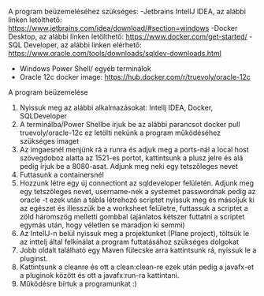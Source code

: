 A program beüzemeléséhez szükséges:
-Jetbrains IntellJ IDEA, az alábbi linken letölthető: https://www.jetbrains.com/idea/download/#section=windows
-Docker Desktop, az alábbi linken letölthető: https://www.docker.com/get-started/
-SQL Developer, az alábbi linken elérhető: https://www.oracle.com/tools/downloads/sqldev-downloads.html
- Windows Power Shell/ egyéb terminálok
- Oracle 12c docker image: https://hub.docker.com/r/truevoly/oracle-12c

A program beüzemelése
1. Nyissuk meg az alábbi alkalmazásokat: Intellj IDEA, Docker, SQLDeveloper
2. A terminálba/Power Shellbe írjuk be az alábbi parancsot
docker pull truevoly/oracle-12c
ez letölti nekünk a program működéséhez szükséges imaget
3. Az imgaesnél menjünk rá a runra és adjuk meg a ports-nál a local host szövegdoboz alatta az 1521-es portot,
kattintsunk a plusz jelre és alá pedig írjuk be a 8080-asat. Adjunk meg neki egy tetszőleges nevet
4. Futtasunk a containersnél
5. Hozzunk létre egy új connectiont az sqldeveloper felületén. Adjunk meg egy tetszőleges nevet, username-nek a systemet
passwordnak pedig az oracle -t ezek után a tábla létrehozó scriptet nyissuk meg és másoljuk ki az egészet és illesszük be a worksheet felületre,
futtassuk a scriptet a zöld háromszög melletti gombbal (ajánlatos kétszer futtatni a scriptet egymás után, hogy véletlen se maradjon ki semmi)
6. Az IntellJ-n belül nyissuk meg a projektunket (Plane project), töltsük le az inttelj által felkínálat a program futtatásához szükséges dolgokat
7. Jobb oldalt található egy Maven fülecske arra kattintsunk rá, nyissuk le a pluginst.
8. Kattintsunk a cleanre és ott a clean:clean-re ezek után pedig a javafx-et a pluginok között és ott a javafx:run-ra kattintani.
9. Működésre bírtuk a programunkat :)
